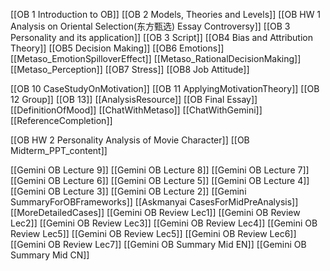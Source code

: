 [[OB 1 Introduction to OB]]
[[OB 2 Models, Theories and Levels]]
	[[OB HW 1 Analysis on Oriental Selection(东方甄选) Essay Controversy]]
[[OB 3 Personality and its application]]
	[[OB 3 Script]]
[[OB4 Bias and Attribution Theory]]
[[OB5 Decision Making]]
[[OB6 Emotions]]
	[[Metaso_EmotionSpilloverEffect]]
	[[Metaso_RationalDecisionMaking]]
	[[Metaso_Perception]]
[[OB7 Stress]]
[[OB8 Job Attitude]]

[[OB 10 CaseStudyOnMotivation]]
[[OB 11 ApplyingMotivationTheory]]
[[OB 12 Group]]
[[OB 13]]
[[AnalysisResource]]
[[OB Final Essay]]
	[[DefinitionOfMood]]
	[[ChatWithMetaso]]
	[[ChatWithGemini]]
	[[ReferenceCompletion]]

[[OB HW 2 Personality Analysis of Movie Character]]
[[OB Midterm_PPT_content]]

[[Gemini OB Lecture 9]]
[[Gemini OB Lecture 8]]
[[Gemini OB Lecture 7]]
[[Gemini OB Lecture 6]]
[[Gemini OB Lecture 5]]
[[Gemini OB Lecture 4]]
[[Gemini OB Lecture 3]]
[[Gemini OB Lecture 2]]
[[Gemini SummaryForOBFrameworks]]
[[Askmanyai CasesForMidPreAnalysis]]
[[MoreDetailedCases]]
[[Gemini OB Review Lec1]]
[[Gemini OB Review Lec2]]
[[Gemini OB Review Lec3]]
[[Gemini OB Review Lec4]]
[[Gemini OB Review Lec5]]
[[Gemini OB Review Lec5]]
[[Gemini OB Review Lec6]]
[[Gemini OB Review Lec7]]
[[Gemini OB Summary Mid EN]]
[[Gemini OB Summary Mid CN]]







